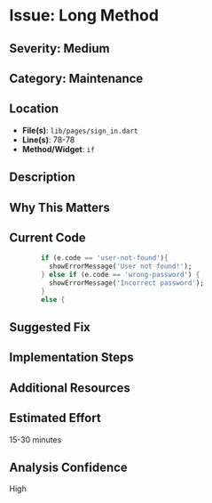 # Issue: Long Method

## Severity: Medium

## Category: Maintenance

## Location
- **File(s)**: `lib/pages/sign_in.dart`
- **Line(s)**: 78-78
- **Method/Widget**: `if`

## Description


## Why This Matters


## Current Code
```dart
        if (e.code == 'user-not-found'){
          showErrorMessage('User not found!');
        } else if (e.code == 'wrong-password') {
          showErrorMessage('Incorrect password');
        }
        else {
```

## Suggested Fix


## Implementation Steps


## Additional Resources


## Estimated Effort
15-30 minutes

## Analysis Confidence
High
